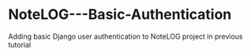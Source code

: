 # NoteLOG---Basic-Authentication
Adding basic Django user authentication to NoteLOG project in previous tutorial
